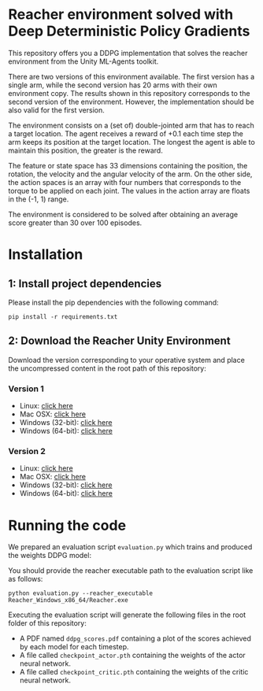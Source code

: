 # Reacher environment solved with Deep Deterministic Policy Gradients
This repository offers you a DDPG implementation that solves the reacher environment from the Unity ML-Agents toolkit.

There are two versions of this environment available. The first version has a single arm, while the second version has 
20 arms with their own environment copy. The results shown in this repository corresponds to the second version of the 
environment. However, the implementation should be also valid for the first version.

The environment consists on a (set of) double-jointed arm that has to reach a target location. The agent receives a
reward of +0.1 each time step the arm keeps its position at the target location. The longest the agent is able to maintain
this position, the greater is the reward.

The feature or state space has 33 dimensions containing the position, the rotation, the velocity and the angular 
velocity of the arm. On the other side, the action spaces is an array with four numbers that corresponds to the torque 
to be applied on each joint. The values in the action array are floats in the (-1, 1) range.

The environment is considered to be solved after obtaining an average score greater than 30 over 100 episodes.


# Installation

## 1: Install project dependencies
Please install the pip dependencies with the following command:

<code>pip install -r requirements.txt</code>

## 2: Download the Reacher Unity Environment
Download the version corresponding to your operative system and place the uncompressed content in the root path of this
repository:

### Version 1
* Linux: [click here](https://s3-us-west-1.amazonaws.com/udacity-drlnd/P2/Reacher/one_agent/Reacher_Linux.zip)
* Mac OSX: [click here](https://s3-us-west-1.amazonaws.com/udacity-drlnd/P2/Reacher/one_agent/Reacher.app.zip)
* Windows (32-bit): [click here](https://s3-us-west-1.amazonaws.com/udacity-drlnd/P2/Reacher/one_agent/Reacher_Windows_x86.zip)
* Windows (64-bit): [click here](https://s3-us-west-1.amazonaws.com/udacity-drlnd/P2/Reacher/one_agent/Reacher_Windows_x86_64.zip)

### Version 2
* Linux: [click here](https://s3-us-west-1.amazonaws.com/udacity-drlnd/P2/Reacher/Reacher_Linux.zip)
* Mac OSX: [click here](https://s3-us-west-1.amazonaws.com/udacity-drlnd/P2/Reacher/Reacher.app.zip)
* Windows (32-bit): [click here](https://s3-us-west-1.amazonaws.com/udacity-drlnd/P2/Reacher/Reacher_Windows_x86.zip)
* Windows (64-bit): [click here](https://s3-us-west-1.amazonaws.com/udacity-drlnd/P2/Reacher/Reacher_Windows_x86_64.zip)

# Running the code
We prepared an evaluation script <code>evaluation.py</code> which trains and produced the weights DDPG model:

You should provide the reacher executable path to the evaluation script like as follows:

<code>python evaluation.py --reacher_executable Reacher_Windows_x86_64/Reacher.exe</code>

Executing the evaluation script will generate the following files in the root folder of this repository:
* A PDF named <code>ddpg_scores.pdf</code> containing a plot of the scores achieved by each model for each timestep.
* A file called <code>checkpoint_actor.pth</code> containing the weights of the actor neural network.
* A file called <code>checkpoint_critic.pth</code> containing the weights of the critic neural network.
